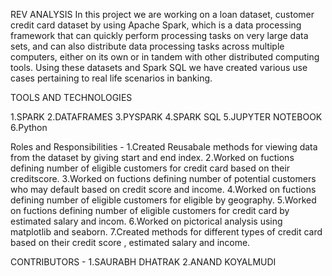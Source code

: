 REV ANALYSIS
In this project we are working on a loan dataset, customer credit card dataset  by
 using Apache Spark, which is a data processing framework that can quickly perform processing tasks on very large data
 sets, and can also distribute data processing tasks across multiple computers, either on its own or in tandem with other
 distributed computing tools. Using these datasets and Spark SQL we have created various use cases pertaining to real life scenarios in banking.

TOOLS AND TECHNOLOGIES

1.SPARK
2.DATAFRAMES
3.PYSPARK
4.SPARK SQL
5.JUPYTER NOTEBOOK
6.Python

Roles and Responsibilities - 
1.Created Reusabale methods for viewing data from the dataset by giving start and end index.
2.Worked on fuctions defining number of eligible customers for credit card based on their creditscore.
3.Worked on fuctions defining number of potential customers who may default based on credit score and income.
4.Worked on fuctions defining number of eligible customers for eligible by geography.
5.Worked on fuctions defining number of eligible customers for credit card by estimated salary and incom.
6.Worked on pictorical analysis using matplotlib and seaborn.
7.Created methods for different types of credit card based on their credit score , estimated salary and income.

CONTRIBUTORS - 
1.SAURABH DHATRAK
2.ANAND KOYALMUDI
